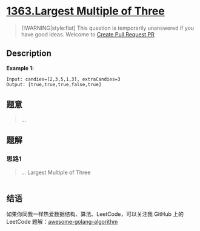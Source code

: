 # [1363.Largest Multiple of Three][title]

> [!WARNING|style:flat]
> This question is temporarily unanswered if you have good ideas. Welcome to [Create Pull Request PR](https://github.com/kylesliu/awesome-golang-algorithm)

## Description

**Example 1:**

```
Input: candies=[2,3,5,1,3], extraCandies=3
Output: [true,true,true,false,true]
```

## 题意
> ...

## 题解

### 思路1
> ...
Largest Multiple of Three
```go
```


## 结语

如果你同我一样热爱数据结构、算法、LeetCode，可以关注我 GitHub 上的 LeetCode 题解：[awesome-golang-algorithm][me]

[title]: https://leetcode.com/problems/largest-multiple-of-three/
[me]: https://github.com/kylesliu/awesome-golang-algorithm
